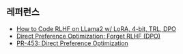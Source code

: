 
## 레퍼런스 ##

* [How to Code RLHF on LLama2 w/ LoRA, 4-bit, TRL, DPO](https://www.youtube.com/watch?v=aI8cyr-gH6M)
* [Direct Preference Optimization: Forget RLHF (DPO)](https://www.youtube.com/watch?v=pzh2oc6shic)
* [PR-453: Direct Preference Optimization](https://www.youtube.com/watch?v=NLU2hIbIDbA)
